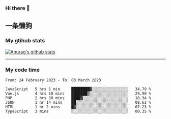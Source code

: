 ### Hi there 👋

## 一条懒狗
<!--
**kiss-me-quickly/kiss-me-quickly** is a ✨ _special_ ✨ repository because its `README.md` (this file) appears on your GitHub profile.

Here are some ideas to get you started:

- 🔭 I’m currently working on ...
- 🌱 I’m currently learning ...
- 👯 I’m looking to collaborate on ...
- 🤔 I’m looking for help with ...
- 💬 Ask me about ...
- 📫 How to reach me: ...
- 😄 Pronouns: ...
- ⚡ Fun fact: ...
-->


### My gtihub stats

[![Anurag's github stats](https://github-readme-stats.vercel.app/api?username=kiss-me-quickly)](https://github.com/anuraghazra/github-readme-stats)

***

### My code time

<!--START_SECTION:waka-->

```text
From: 24 February 2023 - To: 03 March 2023

JavaScript   5 hrs 1 min     ████████▓░░░░░░░░░░░░░░░░   34.79 %
Vue.js       4 hrs 18 mins   ███████▒░░░░░░░░░░░░░░░░░   29.90 %
PHP          2 hrs 38 mins   ████▓░░░░░░░░░░░░░░░░░░░░   18.34 %
JSON         1 hr 14 mins    ██░░░░░░░░░░░░░░░░░░░░░░░   08.62 %
HTML         1 hr 2 mins     █▓░░░░░░░░░░░░░░░░░░░░░░░   07.23 %
TypeScript   3 mins          ░░░░░░░░░░░░░░░░░░░░░░░░░   00.35 %
```

<!--END_SECTION:waka-->
